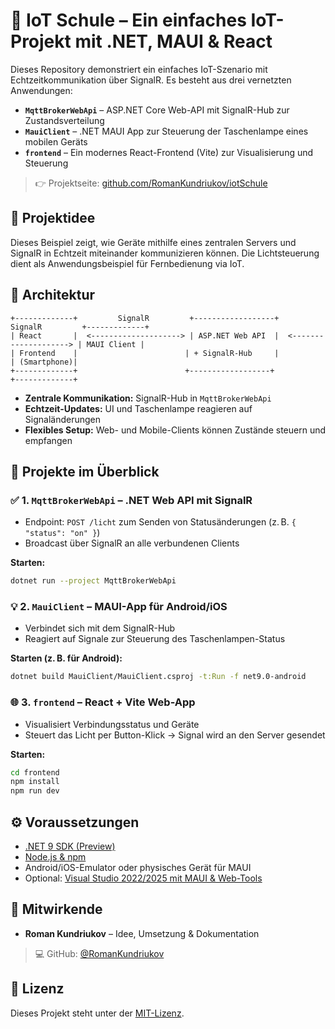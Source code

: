# 📡 IoT Schule – Ein einfaches IoT-Projekt mit .NET, MAUI & React

Dieses Repository demonstriert ein einfaches IoT-Szenario mit Echtzeitkommunikation über SignalR. Es besteht aus drei vernetzten Anwendungen:

- **`MqttBrokerWebApi`** – ASP.NET Core Web-API mit SignalR-Hub zur Zustandsverteilung  
- **`MauiClient`** – .NET MAUI App zur Steuerung der Taschenlampe eines mobilen Geräts  
- **`frontend`** – Ein modernes React-Frontend (Vite) zur Visualisierung und Steuerung

> 👉 Projektseite: [github.com/RomanKundriukov/iotSchule](https://github.com/RomanKundriukov/iotSchule)

## 🧠 Projektidee

Dieses Beispiel zeigt, wie Geräte mithilfe eines zentralen Servers und SignalR in Echtzeit miteinander kommunizieren können. Die Lichtsteuerung dient als Anwendungsbeispiel für Fernbedienung via IoT.

## 🔗 Architektur

```
+-------------+         SignalR         +------------------+         SignalR         +-------------+
| React       |  <--------------------> | ASP.NET Web API  |  <--------------------> | MAUI Client |
| Frontend    |                        | + SignalR-Hub     |                        | (Smartphone)|
+-------------+                        +------------------+                        +-------------+
```

- **Zentrale Kommunikation:** SignalR-Hub in `MqttBrokerWebApi`  
- **Echtzeit-Updates:** UI und Taschenlampe reagieren auf Signaländerungen  
- **Flexibles Setup:** Web- und Mobile-Clients können Zustände steuern und empfangen

## 📁 Projekte im Überblick

### ✅ 1. `MqttBrokerWebApi` – .NET Web API mit SignalR

- Endpoint: `POST /licht` zum Senden von Statusänderungen (z. B. `{ "status": "on" }`)
- Broadcast über SignalR an alle verbundenen Clients

**Starten:**
```bash
dotnet run --project MqttBrokerWebApi
```

### 💡 2. `MauiClient` – MAUI-App für Android/iOS

- Verbindet sich mit dem SignalR-Hub
- Reagiert auf Signale zur Steuerung des Taschenlampen-Status

**Starten (z. B. für Android):**
```bash
dotnet build MauiClient/MauiClient.csproj -t:Run -f net9.0-android
```

### 🌐 3. `frontend` – React + Vite Web-App

- Visualisiert Verbindungsstatus und Geräte
- Steuert das Licht per Button-Klick → Signal wird an den Server gesendet

**Starten:**
```bash
cd frontend
npm install
npm run dev
```

## ⚙️ Voraussetzungen

- [.NET 9 SDK (Preview)](https://dotnet.microsoft.com/)
- [Node.js & npm](https://nodejs.org/)
- Android/iOS-Emulator oder physisches Gerät für MAUI
- Optional: [Visual Studio 2022/2025 mit MAUI & Web-Tools](https://visualstudio.microsoft.com/)

## 🤝 Mitwirkende

- **Roman Kundriukov** – Idee, Umsetzung & Dokumentation  
> 💻 GitHub: [@RomanKundriukov](https://github.com/RomanKundriukov)

## 📜 Lizenz

Dieses Projekt steht unter der [MIT-Lizenz](LICENSE).
